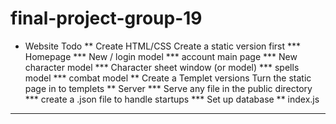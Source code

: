 # final-project-group-19
* Website Todo
** Create HTML/CSS
   Create a static version first
*** Homepage
*** New / login model
*** account main page
*** New character model
*** Character sheet window (or model)
*** spells model
*** combat model
** Create a Templet versions
   Turn the static page in to templets
** Server
*** Serve any file in the public directory
*** create a .json file to handle startups 
*** Set up database
** index.js 
*** 
